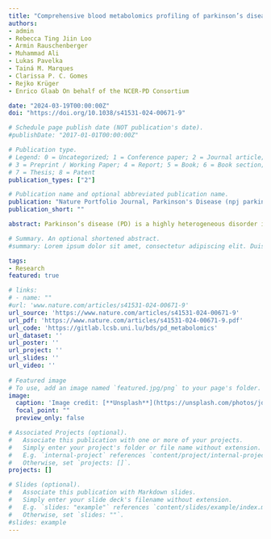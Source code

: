 ```yaml
---
title: "Comprehensive blood metabolomics profiling of parkinson’s disease reveals coordinated alterations in Xanthine metabolism"
authors:
- admin
- Rebecca Ting Jiin Loo
- Armin Rauschenberger
- Muhammad Ali
- Lukas Pavelka
- Tainá M. Marques 
- Clarissa P. C. Gomes 
- Rejko Krüger
- Enrico Glaab On behalf of the NCER-PD Consortium

date: "2024-03-19T00:00:00Z"
doi: "https://doi.org/10.1038/s41531-024-00671-9"

# Schedule page publish date (NOT publication's date).
#publishDate: "2017-01-01T00:00:00Z"

# Publication type.
# Legend: 0 = Uncategorized; 1 = Conference paper; 2 = Journal article;
# 3 = Preprint / Working Paper; 4 = Report; 5 = Book; 6 = Book section;
# 7 = Thesis; 8 = Patent
publication_types: ["2"]

# Publication name and optional abbreviated publication name.
publication: "Nature Portfolio Journal, Parkinson's Disease (npj parkinson's disease)"
publication_short: ""

abstract: Parkinson’s disease (PD) is a highly heterogeneous disorder influenced by several environmental and genetic factors. Effective disease-modifying therapies and robust early-stage biomarkers are still lacking, and an improved understanding of the molecular changes in PD could help to reveal new diagnostic markers and pharmaceutical targets. Here, we report results from a cohort-wide blood plasma metabolic profiling of PD patients and controls in the Luxembourg Parkinson’s Study to detect disease-associated alterations at the level of systemic cellular process and network alterations. We identified statistically significant changes in both individual metabolite levels and global pathway activities in PD vs. controls and significant correlations with motor impairment scores. As a primary observation when investigating shared molecular sub-network alterations, we detect pronounced and coordinated increased metabolite abundances in xanthine metabolism in de novo patients, which are consistent with previous PD case/control transcriptomics data from an independent cohort in terms of known enzyme-metabolite network relationships. From the integrated metabolomics and transcriptomics network analysis, the enzyme hypoxanthine phosphoribosyltransferase 1 (HPRT1) is determined as a potential key regulator controlling the shared changes in xanthine metabolism and linking them to a mechanism that may contribute to pathological loss of cellular adenosine triphosphate (ATP) in PD. Overall, the investigations revealed significant PD-associated metabolome alterations, including pronounced changes in xanthine metabolism that are mechanistically congruent with alterations observed in independent transcriptomics data. The enzyme HPRT1 may merit further investigation as a main regulator of these network alterations and as a potential therapeutic target to address downstream molecular pathology in PD.

# Summary. An optional shortened abstract.
#summary: Lorem ipsum dolor sit amet, consectetur adipiscing elit. Duis posuere tellus ac convallis placerat. Proin tincidunt magna sed ex sollicitudin condimentum.

tags:
- Research
featured: true 

# links:
# - name: ""
#url: 'www.nature.com/articles/s41531-024-00671-9'
url_source: 'https://www.nature.com/articles/s41531-024-00671-9'
url_pdf: 'https://www.nature.com/articles/s41531-024-00671-9.pdf'
url_code: 'https://gitlab.lcsb.uni.lu/bds/pd_metabolomics'
url_dataset: ''
url_poster: ''
url_project: ''
url_slides: ''
url_video: ''
 
# Featured image
# To use, add an image named `featured.jpg/png` to your page's folder. 
image:
  caption: 'Image credit: [**Unsplash**](https://unsplash.com/photos/jdD8gXaTZsc)'
  focal_point: ""
  preview_only: false

# Associated Projects (optional).
#   Associate this publication with one or more of your projects.
#   Simply enter your project's folder or file name without extension.
#   E.g. `internal-project` references `content/project/internal-project/index.md`.
#   Otherwise, set `projects: []`.
projects: []

# Slides (optional).
#   Associate this publication with Markdown slides.
#   Simply enter your slide deck's filename without extension.
#   E.g. `slides: "example"` references `content/slides/example/index.md`.
#   Otherwise, set `slides: ""`.
#slides: example
---
```

